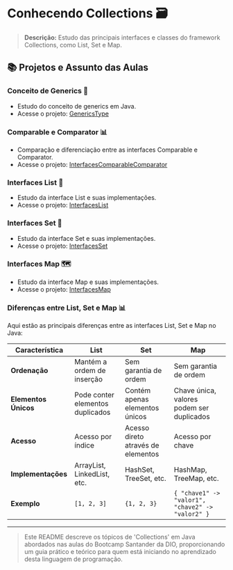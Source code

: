 # Conhecendo Collections 🗃️

> **Descrição:** Estudo das principais interfaces e classes do framework Collections, como List, Set e Map.

## 📚 Projetos e Assunto das Aulas

### Conceito de Generics 🔄
- Estudo do conceito de generics em Java.
- Acesse o projeto: [GenericsType](GenericsType)

### Comparable e Comparator 📊
- Comparação e diferenciação entre as interfaces Comparable e Comparator.
- Acesse o projeto: [InterfacesComparableComparator](InterfacesComparableComparator)

### Interfaces List 📜
- Estudo da interface List e suas implementações.
- Acesse o projeto: [InterfacesList](InterfacesList)

### Interfaces Set 🧩
- Estudo da interface Set e suas implementações.
- Acesse o projeto: [InterfacesSet](InterfacesSet)

### Interfaces Map 🗺️
- Estudo da interface Map e suas implementações.
- Acesse o projeto: [InterfacesMap](InterfacesMap)

### Diferenças entre List, Set e Map 📊

Aqui estão as principais diferenças entre as interfaces List, Set e Map no Java:

| Característica      | List                            | Set                             | Map                             |
|---------------------|---------------------------------|---------------------------------|---------------------------------|
| **Ordenação**       | Mantém a ordem de inserção      | Sem garantia de ordem          | Sem garantia de ordem          |
| **Elementos Únicos**| Pode conter elementos duplicados| Contém apenas elementos únicos | Chave única, valores podem ser duplicados |
| **Acesso**          | Acesso por índice               | Acesso direto através de elementos | Acesso por chave               |
| **Implementações**  | ArrayList, LinkedList, etc.     | HashSet, TreeSet, etc.         | HashMap, TreeMap, etc.         |
| **Exemplo**         | `[1, 2, 3]`                     | `{1, 2, 3}`                    | `{ "chave1" -> "valor1", "chave2" -> "valor2" }` |

---------------------------------
> Este README descreve os tópicos de 'Collections' em Java abordados nas aulas do Bootcamp Santander da DIO, proporcionando um guia prático e teórico para quem está iniciando no aprendizado desta linguagem de programação.
